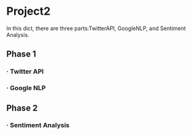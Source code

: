 # Project2 
In this dict, there are three parts:TwitterAPI, GoogleNLP, and Sentiment Analysis.
## Phase 1
### · Twitter API
### · Google NLP
## Phase 2
### · Sentiment Analysis
